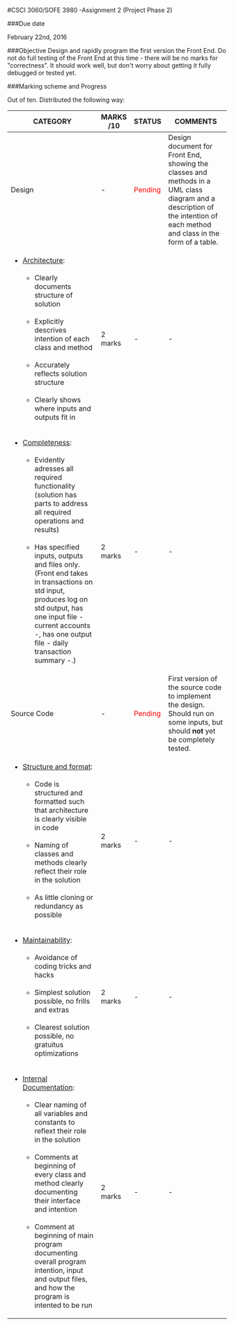 #CSCI 3060/SOFE 3980 -Assignment 2 (Project Phase 2)

###Due date

February 22nd, 2016

###Objective
Design and rapidly program the first version the Front End. Do not do full testing of the Front End at this time - there will be no marks for "correctness". It should work well, but don't worry about getting it fully debugged or tested yet.

###Marking scheme and Progress

Out of ten. Distributed the following way:

| CATEGORY | MARKS /10 | STATUS | COMMENTS
| -------- | --------- | ------ | --------
| Design | - | <font color='red'>Pending</font> | Design document for Front End, showing the classes and methods in a UML class diagram and a description of the intention of each method and class in the form of a table.
|<ul><li><u>Architecture</u>: <br><br><ul><li>Clearly documents structure of solution</li><br><li>Explicitly descrives intention of each class and method</li><br><li>Accurately reflects solution structure</li><br><li>Clearly shows where inputs and outputs fit in</li></ul>| 2 marks |  -  | -
|<ul><li><u>Completeness</u>: <ul><br><li>Evidently adresses all required functionality (solution has parts to address all required operations and results)</li><br><li>Has specified inputs, outputs and files only. (Front end takes in transactions on std input, produces log on std output, has one input file - current accounts -, has one output file - daily transaction summary -.)</li></ul> | 2 marks | - | -
| Source Code | - | <font color='red'>Pending</font> | First version of the source code to implement the design. Should run on some inputs, but should <b>not</b> yet be completely tested.
|<ul><li><u>Structure and format</u>: <ul><br><li>Code is structured and formatted such that architecture is clearly visible in code</li><br><li>Naming of classes and methods clearly reflect their role in the solution</li><br><li>As little cloning or redundancy as possible</li></ul> | 2 marks | - | - |
|<ul><li><u>Maintainability</u>: <ul><br><li>Avoidance of coding tricks and hacks</li><br><li>Simplest solution possible, no frills and extras</li><br><li>Clearest solution possible, no gratuitus optimizations</li></ul> | 2 marks | - | -
|<ul><li><u>Internal Documentation</u>: <br><br><ul><li>Clear naming of all variables and constants to reflext their role in the solution</li><br><li>Comments at beginning of every class and method clearly documenting their interface and intention</li><br><li>Comment at beginning of main program documenting overall program intention, input and output files, and how the program is intented to be run</li></ul> | 2 marks | - | -